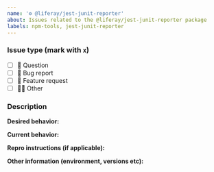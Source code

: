 ```yaml
---
name: '⚙ @liferay/jest-junit-reporter'
about: Issues related to the @liferay/jest-junit-reporter package
labels: npm-tools, jest-junit-reporter
---
```


### Issue type (mark with `x`)

-   [ ] :thinking: Question
-   [ ] :bug: Bug report
-   [ ] :gift: Feature request
-   [ ] :woman_shrugging: Other

### Description

**Desired behavior:**

**Current behavior:**

**Repro instructions (if applicable):**

**Other information (environment, versions etc):**
